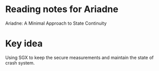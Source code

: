 # Reading notes for Ariadne
Ariadne: A Minimal Approach to State Continuity
# Key idea 
Using SGX to keep the secure measurements and maintain the state of crash system. 
